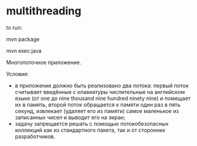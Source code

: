 # multithreading
to run:

mvn package

mvn exec:java 

Многопоточное приложение.

Условия:

- в приложение должно быть реализовано два потока: первый поток считывает введённые с клавиатуры числительные на английском языке (от one до nine thousand nine hundred ninety nine) и помещает их в память, второй поток обращается к памяти один раз в пять секунд, извлекает (удаляет его из памяти) самое маленькое из записанных чисел и выводит его на экран;
- задачу запрещается решать с помощью потокобезопасных коллекций как из стандартного пакета, так и от сторонних разработчиков.
